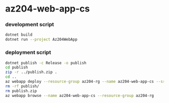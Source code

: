 # az204-web-app-cs

### development script
```sh
dotnet build 
dotnet run --project Az204WebApp
```

### deployment script
```sh
dotnet publish -c Release -o publish
cd publish
zip -r ../publish.zip .
cd ..
az webapp deploy --resource-group az204-rg --name az204-web-app-cs --src-path publish.zip
rm -rf publish/
rm publish.zip
az webapp browse --name az204-web-app-cs --resource-group az204-rg
```